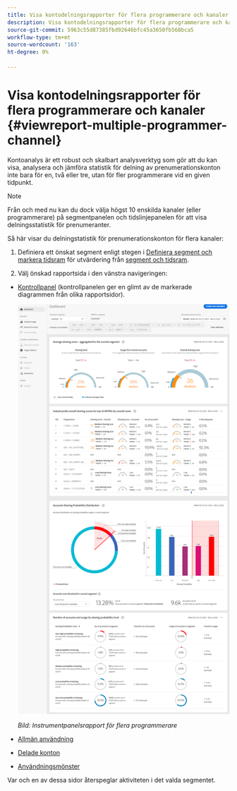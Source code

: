 ```yaml
---
title: Visa kontodelningsrapporter för flera programmerare och kanaler
description: Visa kontodelningsrapporter för flera programmerare och kanaler
source-git-commit: 5963c55d87385fbd92646bfc45a3650fb568bca5
workflow-type: tm+mt
source-wordcount: '163'
ht-degree: 0%

---
```


# Visa kontodelningsrapporter för flera programmerare och kanaler {#viewreport-multiple-programmer-channel}

Kontoanalys är ett robust och skalbart analysverktyg som gör att du kan visa, analysera och jämföra statistik för delning av prenumerationskonton inte bara för en, två eller tre, utan för fler programmerare vid en given tidpunkt.

>[!NOTE]
>
>Från och med nu kan du dock välja högst 10 enskilda kanaler (eller programmerare) på segmentpanelen och tidslinjepanelen för att visa delningsstatistik för prenumeranter.

Så här visar du delningstatistik för prenumerationskonton för flera kanaler:

1. Definiera ett önskat segment enligt stegen i [Definiera segment och markera tidsram](/help/AccountIQ/howto-select-segment-timeframe.md) för utvärdering från [segment och tidsram](/help/AccountIQ/segments-timeframe.md).

1. Välj önskad rapportsida i den vänstra navigeringen:

* [Kontrollpanel](/help/AccountIQ/dashboard.md) (kontrollpanelen ger en glimt av de markerade diagrammen från olika rapportsidor).

   ![](assets/mult-prog-dashboard.png)

   *Bild: Instrumentpanelsrapport för flera programmerare*

* [Allmän användning](/help/AccountIQ/general-usage-reports.md)

* [Delade konton](/help/AccountIQ/shared-acc-reports.md)

* [Användningsmönster](/help/AccountIQ/usage-patterns.md)

Var och en av dessa sidor återspeglar aktiviteten i det valda segmentet.
